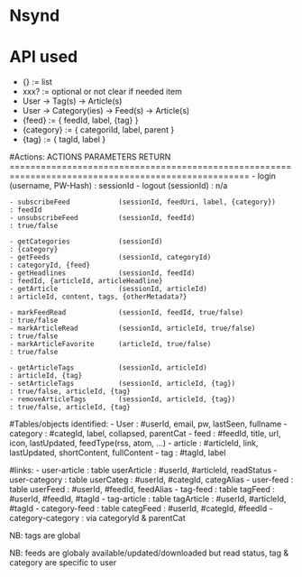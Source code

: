 # Nsynd
# API used
* {} := list
* xxx? := optional or not clear if needed item
* User -> Tag(s) -> Article(s)
* User -> Category(ies) -> Feed(s) -> Article(s)
* {feed} := { feedId, label, {tag} }
* {category} := { categoriId, label, parent }
* {tag} := { tagId, label }

#Actions:
    ACTIONS                    PARAMETERS                                 RETURN
    ====================================================================================================
    - login                    (username, PW-Hash)                        : sessionId
    - logout                   (sessionId)                                : n/a

    - subscribeFeed            (sessionId, feedUri, label, {category})    : feedId
    - unsubscribeFeed          (sessionId, feedId)                        : true/false 

    - getCategories            (sessionId)                                : {category}
    - getFeeds                 (sessionId, categoryId)                    : categoryId, {feed}
    - getHeadlines             (sessionId, feedId)                        : feedId, {articleId, articleHeadline}
    - getArticle               (sessionId, articleId)                     : articleId, content, tags, {otherMetadata?}

    - markFeedRead             (sessionId, feedId, true/false)            : true/false
    - markArticleRead          (sessionId, articleId, true/false)         : true/false
    - markArticleFavorite      (articleId, true/false)                    : true/false

    - getArticleTags           (sessionId, articleId)                     : articleId, {tag}
    - setArticleTags           (sessionId, articleId, {tag})              : true/false, articleId, {tag}
    - removeArticleTags        (sessionId, articleId, {tag})              : true/false, articleId, {tag}

#Tables/objects identified:
    - User         :  #userId, email, pw, lastSeen, fullname
    - category     :  #categId, label, collapsed, parentCat
    - feed         :  #feedId, title, url, icon, lastUpdated, feedType(rss, atom, ...)
    - article      :  #articleId, link, lastUpdated, shortContent, fullContent
    - tag          :  #tagId, label

#links:
    - user-article         :  table userArticle           : #userId, #articleId, readStatus
    - user-category        :  table userCateg             : #userId, #categId, categAlias
    - user-feed            :  table userFeed              : #userId, #feedId, feedAlias
    - tag-feed             :  table tagFeed               : #userId, #feedId, #tagId
    - tag-article          :  table tagArticle            : #userId, #articleId, #tagId
    - category-feed        :  table categFeed             : #userId, #categId, #feedId
    - category-category    :  via categoryId & parentCat

NB: tags are global

NB: feeds are globaly available/updated/downloaded but read status, tag & category are specific to user